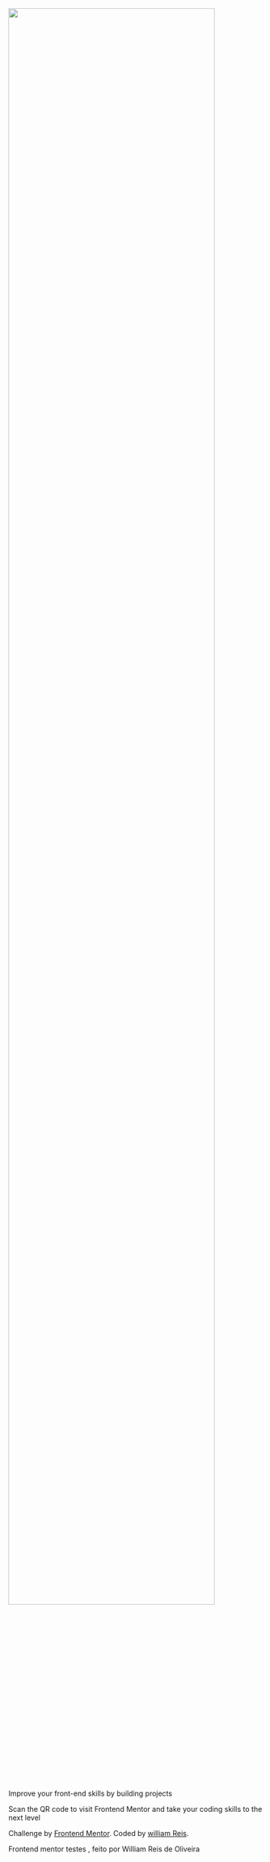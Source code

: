 <!DOCTYPE html>
<html lang="pt-br">

<head>
  <meta charset="UTF-8">
  <meta name="viewport" content="width=device-width, initial-scale=1.0">
  <link rel="stylesheet" href="style-guide.css">
  <link rel="icon" type="image/png" sizes="32x32" href="./images/favicon-32x32.png">
  <title>Frontend Mentor | QR code component</title>
  
</head>

<body class="style">
  <div class="box">
    <img src="images/image-qr-code.png" width="90%">
    <p class="pri">Improve your front-end skills by building projects</p>
    <p class="seg">Scan the QR code to visit Frontend Mentor and take your coding skills to the next level</p>
  </div>

  <div class="attribution">
    Challenge by <a href="https://www.frontendmentor.io?ref=challenge" target="_blank">Frontend Mentor</a>.
    Coded by <a href="#">william Reis</a>.
  </div>
</body>

</html>


Frontend mentor testes , feito por William Reis de Oliveira
